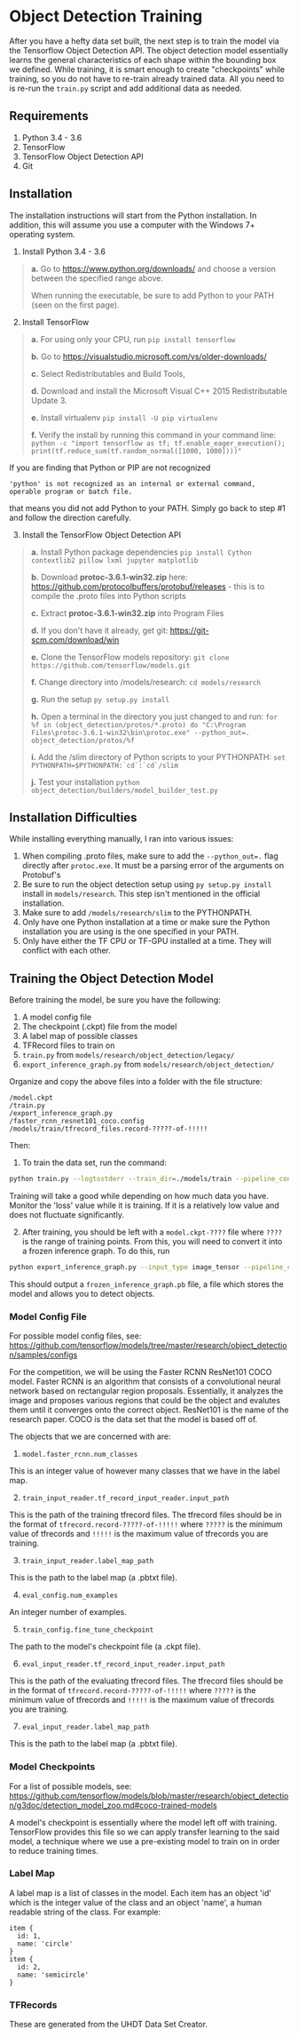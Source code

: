 # Object Detection Training

After you have a hefty data set built, the next step is to train the model via the Tensorflow Object Detection API. The object detection model essentially learns the general characteristics of each shape within the bounding box we defined. While training, it is smart enough to create "checkpoints" while training, so you do not have to re-train already trained data. All you need to is re-run the `train.py` script and add additional data as needed.

## Requirements
1. Python 3.4 - 3.6
2. TensorFlow
3. TensorFlow Object Detection API
4. Git

## Installation

The installation instructions will start from the Python installation. In addition, this will assume you use a computer with the Windows 7+ operating system.

1. Install Python 3.4 - 3.6

  >**a.** Go to https://www.python.org/downloads/ and choose a version between the specified range above.
  >
  >When running the executable, be sure to add Python to your PATH (seen on the first page).

2. Install TensorFlow

  >**a.** For using only your CPU, run
  >```pip install tensorflow```
  >
  >**b.** Go to https://visualstudio.microsoft.com/vs/older-downloads/
  >
  >**c.** Select Redistributables and Build Tools,
  >
  >**d.** Download and install the Microsoft Visual C++ 2015 Redistributable Update 3.
  >
  >**e.** Install virtualenv ```pip install -U pip virtualenv```
  >
  >**f.** Verify the install by running this command in your command line: ```python -c "import tensorflow as tf; tf.enable_eager_execution(); print(tf.reduce_sum(tf.random_normal([1000, 1000])))"```

If you are finding that Python or PIP are not recognized
```
'python' is not recognized as an internal or external command,
operable program or batch file.
```
that means you did not add Python to your PATH. Simply go back to step #1 and follow the direction carefully.

3. Install the TensorFlow Object Detection API

  >**a.** Install Python package dependencies ```pip install Cython contextlib2 pillow lxml jupyter matplotlib```
  >
  >**b.** Download **protoc-3.6.1-win32.zip** here: https://github.com/protocolbuffers/protobuf/releases - this is to compile the .proto files into Python scripts
  >
  >**c.** Extract **protoc-3.6.1-win32.zip** into Program Files
  >
  >**d.** If you don't have it already, get git: https://git-scm.com/download/win
  >
  >**e.** Clone the TensorFlow models repository: ```git clone https://github.com/tensorflow/models.git```
  >
  >**f.** Change directory into /models/research: ```cd models/research```
  >
  >**g.** Run the setup `py setup.py install`
  >
  >**h.** Open a terminal in the directory you just changed to and run: ```for %f in (object_detection/protos/*.proto) do "C:\Program Files\protoc-3.6.1-win32\bin\protoc.exe" --python_out=. object_detection/protos/%f```
  >
  >**i.** Add the /slim directory of Python scripts to your PYTHONPATH: ```set PYTHONPATH=$PYTHONPATH:`cd`:`cd`/slim```
  >
  >**j.** Test your installation ```python object_detection/builders/model_builder_test.py```

## Installation Difficulties

While installing everything manually, I ran into various issues:

1. When compiling .proto files, make sure to add the `--python_out=.` flag directly after `protoc.exe`. It must be a parsing error of the arguments on Protobuf's
2. Be sure to run the object detection setup using `py setup.py install` install in `models/research`. This step isn't mentioned in the official installation.
3. Make sure to add `/models/research/slim` to the PYTHONPATH.
4. Only have one Python installation at a time or make sure the Python installation you are using is the one specified in your PATH.
5. Only have either the TF CPU or TF-GPU installed at a time. They will conflict with each other.

## Training the Object Detection Model
Before training the model, be sure you have the following:

1. A model config file
2. The checkpoint (.ckpt) file from the model
3. A label map of possible classes
4. TFRecord files to train on
5. `train.py` from `models/research/object_detection/legacy/`
6. `export_inference_graph.py` from `models/research/object_detection/`

Organize and copy the above files into a folder with the file structure:

```
/model.ckpt
/train.py
/export_inference_graph.py
/faster_rcnn_resnet101_coco.config
/models/train/tfrecord_files.record-?????-of-!!!!!
```

Then:

1. To train the data set, run the command:

```bash
python train.py --logtostderr --train_dir=./models/train --pipeline_config_path=faster_rcnn_resnet101_coco.config
```

Training will take a good while depending on how much data you have. Monitor the 'loss' value while it is training. If it is a relatively low value and does not fluctuate significantly.

2. After training, you should be left with a `model.ckpt-????` file where `????` is the range of training points. From this, you will need to convert it into a frozen inference graph. To do this, run

```bash
python export_inference_graph.py --input_type image_tensor --pipeline_config_path ./faster_rcnn_resnet101_coco.config --trained_checkpoint_prefix ./models/train/model.ckpt-???? --output_directory ./fine_tuned_model
```

This should output a `frozen_inference_graph.pb` file, a file which stores the model and allows you to detect objects.

### Model Config File

For possible model config files, see:
https://github.com/tensorflow/models/tree/master/research/object_detection/samples/configs

For the competition, we will be using the Faster RCNN ResNet101 COCO model. Faster RCNN is an algorithm that consists of a convolutional neural network based on rectangular region proposals. Essentially, it analyzes the image and proposes various regions that could be the object and evalutes them until it converges onto the correct object. ResNet101 is the name of the research paper. COCO is the data set that the model is based off of.

The objects that we are concerned with are:

1. `model.faster_rcnn.num_classes`

This is an integer value of however many classes that we have in the label map.

2. `train_input_reader.tf_record_input_reader.input_path`

This is the path of the training tfrecord files. The tfrecord files should be in the format of `tfrecord.record-?????-of-!!!!!` where `?????` is the minimum value of tfrecords and `!!!!!` is the maximum value of tfrecords you are training.

3. `train_input_reader.label_map_path`

This is the path to the label map (a .pbtxt file).

4. `eval_config.num_examples`

An integer number of examples.

5. `train_config.fine_tune_checkpoint`

The path to the model's checkpoint file (a .ckpt file).

6. `eval_input_reader.tf_record_input_reader.input_path`

This is the path of the evaluating tfrecord files. The tfrecord files should be in the format of `tfrecord.record-?????-of-!!!!!` where `?????` is the minimum value of tfrecords and `!!!!!` is the maximum value of tfrecords you are training.

7. `eval_input_reader.label_map_path`

This is the path to the label map (a .pbtxt file).

### Model Checkpoints
For a list of possible models, see: https://github.com/tensorflow/models/blob/master/research/object_detection/g3doc/detection_model_zoo.md#coco-trained-models

A model's checkpoint is essentially where the model left off with training. TensorFlow provides this file so we can apply transfer learning to the said model, a technique where we use a pre-existing model to train on in order to reduce training times.

### Label Map

A label map is a list of classes in the model. Each item has an object 'id' which is the integer value of the class and an object 'name', a human readable string of the class. For example:

```
item {
  id: 1,
  name: 'circle'
}
item {
  id: 2,
  name: 'semicircle'
}
```

### TFRecords
These are generated from the UHDT Data Set Creator.

